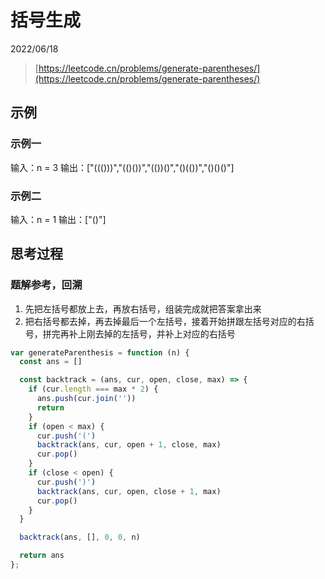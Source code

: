 # 括号生成

2022/06/18

> [https://leetcode.cn/problems/generate-parentheses/](https://leetcode.cn/problems/generate-parentheses/)

## 示例

### 示例一

输入：n = 3
输出：["((()))","(()())","(())()","()(())","()()()"]

### 示例二

输入：n = 1
输出：["()"]

## 思考过程

### 题解参考，回溯

1. 先把左括号都放上去，再放右括号，组装完成就把答案拿出来
1. 把右括号都去掉，再去掉最后一个左括号，接着开始拼跟左括号对应的右括号，拼完再补上刚去掉的左括号，并补上对应的右括号

```javascript
var generateParenthesis = function (n) {
  const ans = []

  const backtrack = (ans, cur, open, close, max) => {
    if (cur.length === max * 2) {
      ans.push(cur.join(''))
      return
    }
    if (open < max) {
      cur.push('(')
      backtrack(ans, cur, open + 1, close, max)
      cur.pop()
    }
    if (close < open) {
      cur.push(')')
      backtrack(ans, cur, open, close + 1, max)
      cur.pop()
    }
  }

  backtrack(ans, [], 0, 0, n)

  return ans
};
```
